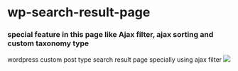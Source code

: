 # wp-search-result-page 
### special feature in this page like Ajax filter, ajax sorting and custom taxonomy type
wordpress custom post type search result page specially using ajax filter 
![](https://github.com/mharif010/wp-search-page/blob/main/search_result.gif)


